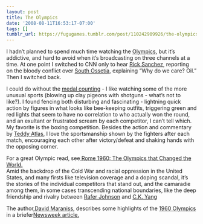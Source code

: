 ```yaml
---
layout: post
title: The Olympics
date: '2008-08-11T16:53:17-07:00'
tags: []
tumblr_url: https://fugugames.tumblr.com/post/110242909926/the-olympics
---
```

I hadn’t planned to spend much time watching the [Olympics](http://www.nbcolympics.com/), but it’s addictive, and hard to avoid when it’s broadcasting on three channels at a time. At one point I switched to CNN only to hear [Rick Sanchez](http://edition.cnn.com/CNN/anchors_reporters/sanchez.rick.html), reporting on the bloody conflict over [South Ossetia](http://en.wikipedia.org/wiki/War_in_South_Ossetia_(2008)), explaining “Why do we care? Oil.” Then I switched back.

I could do without the [medal counting](http://results.beijing2008.cn/WRM/ENG/INF/GL/95A/GL0000000.shtml) - I like watching some of the more unusual sports (blowing up clay pigeons with shotguns - what’s not to like?). I found fencing both disturbing and fascinating - lightning quick action by figures in what looks like bee-keeping outfits, triggering green and red lights that seem to have no correlation to who actually won the round, and an exultant or frustrated scream by each competitor, I can’t tell which. My favorite is the boxing competition. Besides the action and commentary by [Teddy Atlas](http://en.wikipedia.org/wiki/Teddy_Atlas), I love the sportsmanship shown by the fighters after each match, encouraging each other after victory/defeat and shaking hands with the opposing corner.

For a great Olympic read, see[ Rome 1960: The Olympics that Changed the World.  
](http://www.goodreads.com/book/show/2219561.Rome_1960_The_Olympics_That_Changed_the_World) Amid the backdrop of the Cold War and racial oppression in the United States, and many firsts like television coverage and a doping scandal, it’s the stories of the individual competitors that stand out, and the camaradie among them, in some cases transcending national boundaries, like the deep friendship and rivalry between [Rafer Johnson](http://en.wikipedia.org/wiki/Rafer_Johnson) and [C.K. Yang](http://en.wikipedia.org/wiki/Yang_Chuan-Kwang)

The author,[David Maraniss](http://www.davidmaraniss.com/), describes some highlights of the [1960 Olympics](http://en.wikipedia.org/wiki/1960_Summer_Olympics) in a briefer[Newsweek article.](http://www.newsweek.com/id/148999)

